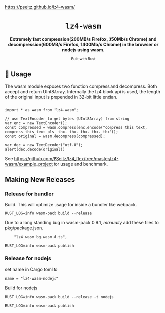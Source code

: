 
https://pseitz.github.io/lz4-wasm/

<div align="center">

  <h1><code>lz4-wasm</code></h1>

  <strong>Extremely fast compression(200MB/s Firefox, 350Mb/s Chrome) and decompression(600MB/s Firefox, 1400Mb/s Chrome) in the browser or nodejs using wasm.</strong>

  <sub>Built with Rust</a></sub>
</div>


## 🚴 Usage


The wasm module exposes two function compress and decompress.
Both accept and return UInt8Array. 
Internally the lz4 block api is used, the length of the original input is prepended in 32-bit little endian.


```

import * as wasm from "lz4-wasm";

// use TextEncoder to get bytes (UInt8Array) from string
var enc = new TextEncoder();
const compressed = wasm.compress(enc.encode("compress this text, compress this text pls. thx. thx. thx. thx. thx"));
const original = wasm.decompress(compressed);

var dec = new TextDecoder("utf-8");
alert(dec.decode(original))

```


See https://github.com/PSeitz/lz4_flex/tree/master/lz4-wasm/example_project for usage and benchmark.


## Making New Releases

### Release for bundler

Build. This will optimize usage for inside a bundler like webpack.
```
RUST_LOG=info wasm-pack build --release
```

Due to a long standing bug in wasm-pack 0.9.1, _manually_ add these files to pkg/package.json.

```
    "lz4_wasm_bg.wasm.d.ts",
```

```
RUST_LOG=info wasm-pack publish
```


### Release for nodejs

set name in Cargo toml to
```
name = "lz4-wasm-nodejs"
```

Build for nodejs
```
RUST_LOG=info wasm-pack build --release -t nodejs
```

```
RUST_LOG=info wasm-pack publish
```
